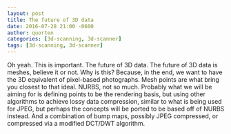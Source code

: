 ```yaml
---
layout: post
title: The future of 3D data
date: 2016-07-28 21:00 -0600
author: quorten
categories: [3d-scanning, 3d-scanner]
tags: [3d-scanning, 3d-scanner]
---
```


Oh yeah.  This is important.  The future of 3D data.  The future of 3D
data is meshes, believe it or not.  Why is this?  Because, in the end,
we want to have the 3D equivalent of pixel-based photographs.  Mesh
points are what bring you closest to that ideal.  NURBS, not so much.
Probably what we will be aiming for is defining points to be the
rendering basis, but using other algorithms to achieve lossy data
compression, similar to what is being used for JPEG, but perhaps the
concepts will be ported to be based off of NURBS instead.  And a
combination of bump maps, possibly JPEG compressed, or compressed via
a modified DCT/DWT algorithm.
